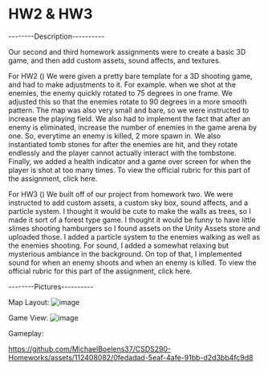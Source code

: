 # HW2 & HW3
--------Description----------

Our second and third homework assignments were to create a basic 3D game, and then add custom assets, sound affects, and textures. 


For HW2 () We were given a pretty bare template for a 3D shooting game, and had to make adjustments to it. For example. when we shot at the enemies, the enemy quickly rotated to 75 degrees in one frame. We adjusted this so that the enemies rotate to 90 degrees in a more smooth pattern. The map was also very small and bare, so we were instructed to increase the playing field. We also had to implement the fact that after an enemy is eliminated, increase the number of enemies in the game arena by one. So, everytime an enemy is killed, 2 more spawn in. We also instantiated tomb stones for after the enemies are hit, and they rotate endlessly and the player cannot actually interact with the tombstone. Finally, we added a health indicator and a game over screen for when the player is shot at too many times. To view the official rubric for this part of the assignment, click here.


For HW3 () We built off of our project from homework two. We were instructed to add custom assets, a custom sky box, sound affects, and a particle system. I thought it would be cute to make the walls as trees, so I made it sort of a forest type game. I thought it would be funny to have little slimes shooting hamburgers so I found assets on the Unity Assets store and uploaded those. I added a particle system to the enemies walking as well as the enemies shooting. For sound, I added a somewhat relaxing but mysterious ambiance in the background. On top of that, I implemented sound for when an enemy shoots and when an enemy is killed. To view the official rubric for this part of the assignment, click here.

--------Pictures----------

Map Layout:
![image](https://github.com/MichaelBoelens37/CSDS290-Homeworks/assets/112408082/1d47055c-dba7-4a61-bf1f-1ceeab99f29b)

Game View:
![image](https://github.com/MichaelBoelens37/CSDS290-Homeworks/assets/112408082/646ed5fd-491b-498a-9b34-2d919488a6d2)

Gameplay:


https://github.com/MichaelBoelens37/CSDS290-Homeworks/assets/112408082/0fedadad-5eaf-4afe-91bb-d2d3bb4fc9d8


